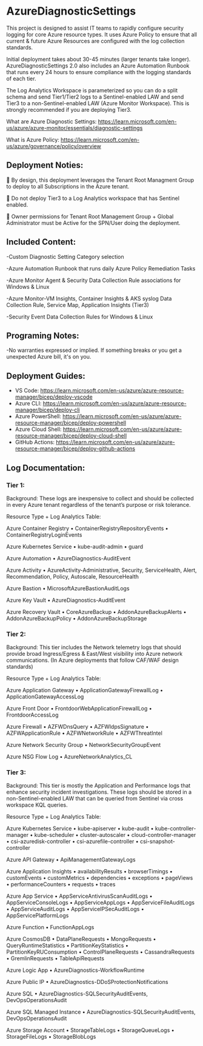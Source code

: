# AzureDiagnosticSettings

This project is designed to assist IT teams to rapidly configure security logging for core Azure resource types. It uses Azure Policy to ensure that all current & future Azure Resources are configured with the log collection standards.

Initial deployment takes about 30-45 minutes (larger tenants take longer). AzureDiagnosticSettings 2.0 also includes an Azure Automation Runbook that runs every 24 hours to ensure compliance with the logging standards of each tier.

The Log Analytics Workspace is parameterized so you can do a split schema and send Tier1/Tier2 logs to a Sentinel-enabled LAW and send Tier3 to a non-Sentinel-enabled LAW (Azure Monitor Workspace). This is strongly recommended if you are deploying Tier3. 

What are Azure Diagnostic Settings: https://learn.microsoft.com/en-us/azure/azure-monitor/essentials/diagnostic-settings

What is Azure Policy: https://learn.microsoft.com/en-us/azure/governance/policy/overview

## Deployment Noties:

🔻 By design, this deployment leverages the Tenant Root Managment Group to deploy to all Subscriptions in the Azure tenant.

🔻 Do not deploy Tier3 to a Log Analytics workspace that has Sentinel enabled. 

🔻 Owner permissions for Tenant Root Management Group + Global Administrator must be Active for the SPN/User doing the deployment. 

## Included Content:

-Custom Diagnostic Setting Category selection

-Azure Automation Runbook that runs daily Azure Policy Remediation Tasks

-Azure Monitor Agent & Security Data Collection Rule associations for Windows & Linux

-Azure Monitor-VM Insights, Container Insights & AKS syslog Data Collection Rule, Service Map, Application Insights (Tier3)

-Security Event Data Collection Rules for Windows & Linux


## Programing Notes:

-No warranties expressed or implied. If something breaks or you get a unexpected Azure bill, it's on you. 

## Deployment Guides:

- VS Code: https://learn.microsoft.com/en-us/azure/azure-resource-manager/bicep/deploy-vscode
- Azure CLI: https://learn.microsoft.com/en-us/azure/azure-resource-manager/bicep/deploy-cli
- Azure PowerShell: https://learn.microsoft.com/en-us/azure/azure-resource-manager/bicep/deploy-powershell
- Azure Cloud Shell: https://learn.microsoft.com/en-us/azure/azure-resource-manager/bicep/deploy-cloud-shell
- GitHub Actions: https://learn.microsoft.com/en-us/azure/azure-resource-manager/bicep/deploy-github-actions

## Log Documentation:

### Tier 1:

Background: These logs are inexpensive to collect and should be collected in every Azure tenant regardless of the tenant’s purpose or risk tolerance.

Resource Type + Log Analytics Table:

Azure Container Registry
•	ContainerRegistryRepositoryEvents
•	ContainerRegistryLoginEvents

Azure Kubernetes Service
•	kube-audit-admin
•	guard

Azure Automation
•	AzureDiagnostics-AuditEvent

Azure Activity
•	AzureActivity-Administrative, Security, ServiceHealth, Alert, Recommendation, Policy, Autoscale, ResourceHealth

Azure Bastion
•	MicrosoftAzureBastionAuditLogs

Azure Key Vault
•	AzureDiagnostics-AuditEvent

Azure Recovery Vault
•	CoreAzureBackup
•	AddonAzureBackupAlerts
•	AddonAzureBackupPolicy
•	AddonAzureBackupStorage

### Tier 2:

Background: This tier includes the Network telemetry logs that should provide broad Ingress/Egress & East/West visibility into Azure network communications. (In Azure deployments that follow CAF/WAF design standards)

Resource Type + Log Analytics Table:

Azure Application Gateway
•	ApplicationGatewayFirewallLog
•	ApplicationGatewayAccessLog

Azure Front Door
•	FrontdoorWebApplicationFirewallLog
•	FrontdoorAccessLog

Azure Firewall
•	AZFWDnsQuery
•	AZFWIdpsSignature
•	AZFWApplicationRule
•	AZFWNetworkRule
•	AZFWThreatIntel

Azure Network Security Group
•	NetworkSecurityGroupEvent

Azure NSG Flow Log
•	AzureNetworkAnalytics_CL

### Tier 3:

Background: This tier is mostly the Application and Performance logs that enhance security incident investigations. These logs should be stored in a non-Sentinel-enabled LAW that can be queried from Sentinel via cross workspace KQL queries. 

Resource Type + Log Analytics Table:

Azure Kubernetes Service
•	kube-apiserver
•	kube-audit
•	kube-controller-manager
•	kube-scheduler 
•	cluster-autoscaler
•	cloud-controller-manager
•	csi-azuredisk-controller
•	csi-azurefile-controller
•	csi-snapshot-controller

Azure API Gateway
•	ApiManagementGatewayLogs

Azure Application Insights
•	availabilityResults
•	browserTimings
•	customEvents
•	customMetrics
•	dependencies
•	exceptions
•	pageViews
•	performanceCounters
•	requests
•	traces

Azure App Service
•	AppServiceAntivirusScanAuditLogs
•	AppServiceConsoleLogs
•	AppServiceAppLogs
•	AppServiceFileAuditLogs
•	AppServiceAuditLogs
•	AppServiceIPSecAuditLogs
•	AppServicePlatformLogs

Azure Function
•	FunctionAppLogs

Azure CosmosDB
•	DataPlaneRequests
•	MongoRequests
•	QueryRuntimeStatistics
•	PartitionKeyStatistics
•	PartitionKeyRUConsumption
•	ControlPlaneRequests
•	CassandraRequests
•	GremlinRequests
•	TableApiRequests

Azure Logic App
•	AzureDiagnostics-WorkflowRuntime

Azure Public IP
•	AzureDiagnostics-DDoSProtectionNotifications

Azure SQL
•	AzureDiagnostics-SQLSecurityAuditEvents, DevOpsOperationsAudit

Azure SQL Managed Instance
•	AzureDiagnostics-SQLSecurityAuditEvents, DevOpsOperationsAudit

Azure Storage Account
•	StorageTableLogs
•	StorageQueueLogs
•	StorageFileLogs
•	StorageBlobLogs


